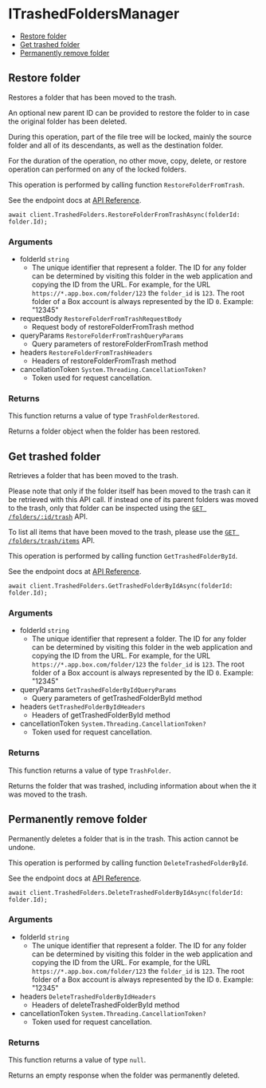 # ITrashedFoldersManager


- [Restore folder](#restore-folder)
- [Get trashed folder](#get-trashed-folder)
- [Permanently remove folder](#permanently-remove-folder)

## Restore folder

Restores a folder that has been moved to the trash.

An optional new parent ID can be provided to restore the folder to in case the
original folder has been deleted.

During this operation, part of the file tree will be locked, mainly
the source folder and all of its descendants, as well as the destination
folder.

For the duration of the operation, no other move, copy, delete, or restore
operation can performed on any of the locked folders.

This operation is performed by calling function `RestoreFolderFromTrash`.

See the endpoint docs at
[API Reference](https://developer.box.com/reference/post-folders-id/).

<!-- sample post_folders_id -->
```
await client.TrashedFolders.RestoreFolderFromTrashAsync(folderId: folder.Id);
```

### Arguments

- folderId `string`
  - The unique identifier that represent a folder.  The ID for any folder can be determined by visiting this folder in the web application and copying the ID from the URL. For example, for the URL `https://*.app.box.com/folder/123` the `folder_id` is `123`.  The root folder of a Box account is always represented by the ID `0`. Example: "12345"
- requestBody `RestoreFolderFromTrashRequestBody`
  - Request body of restoreFolderFromTrash method
- queryParams `RestoreFolderFromTrashQueryParams`
  - Query parameters of restoreFolderFromTrash method
- headers `RestoreFolderFromTrashHeaders`
  - Headers of restoreFolderFromTrash method
- cancellationToken `System.Threading.CancellationToken?`
  - Token used for request cancellation.


### Returns

This function returns a value of type `TrashFolderRestored`.

Returns a folder object when the folder has been restored.


## Get trashed folder

Retrieves a folder that has been moved to the trash.

Please note that only if the folder itself has been moved to the
trash can it be retrieved with this API call. If instead one of
its parent folders was moved to the trash, only that folder
can be inspected using the
[`GET /folders/:id/trash`](e://get_folders_id_trash) API.

To list all items that have been moved to the trash, please
use the [`GET /folders/trash/items`](e://get-folders-trash-items/)
API.

This operation is performed by calling function `GetTrashedFolderById`.

See the endpoint docs at
[API Reference](https://developer.box.com/reference/get-folders-id-trash/).

<!-- sample get_folders_id_trash -->
```
await client.TrashedFolders.GetTrashedFolderByIdAsync(folderId: folder.Id);
```

### Arguments

- folderId `string`
  - The unique identifier that represent a folder.  The ID for any folder can be determined by visiting this folder in the web application and copying the ID from the URL. For example, for the URL `https://*.app.box.com/folder/123` the `folder_id` is `123`.  The root folder of a Box account is always represented by the ID `0`. Example: "12345"
- queryParams `GetTrashedFolderByIdQueryParams`
  - Query parameters of getTrashedFolderById method
- headers `GetTrashedFolderByIdHeaders`
  - Headers of getTrashedFolderById method
- cancellationToken `System.Threading.CancellationToken?`
  - Token used for request cancellation.


### Returns

This function returns a value of type `TrashFolder`.

Returns the folder that was trashed,
including information about when the it
was moved to the trash.


## Permanently remove folder

Permanently deletes a folder that is in the trash.
This action cannot be undone.

This operation is performed by calling function `DeleteTrashedFolderById`.

See the endpoint docs at
[API Reference](https://developer.box.com/reference/delete-folders-id-trash/).

<!-- sample delete_folders_id_trash -->
```
await client.TrashedFolders.DeleteTrashedFolderByIdAsync(folderId: folder.Id);
```

### Arguments

- folderId `string`
  - The unique identifier that represent a folder.  The ID for any folder can be determined by visiting this folder in the web application and copying the ID from the URL. For example, for the URL `https://*.app.box.com/folder/123` the `folder_id` is `123`.  The root folder of a Box account is always represented by the ID `0`. Example: "12345"
- headers `DeleteTrashedFolderByIdHeaders`
  - Headers of deleteTrashedFolderById method
- cancellationToken `System.Threading.CancellationToken?`
  - Token used for request cancellation.


### Returns

This function returns a value of type `null`.

Returns an empty response when the folder was
permanently deleted.


